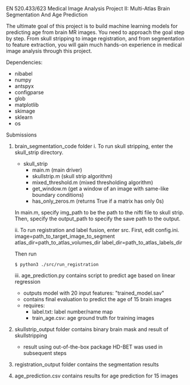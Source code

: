 EN 520.433/623 Medical Image Analysis
Project II: Multi-Atlas Brain Segmentation And Age Prediction

The ultimate goal of this project is to build machine learning models for predicting age from
brain MR images. You need to approach the goal step by step. From skull stripping to image
registration, and from segmentation to feature extraction, you will gain much hands-on experience
in medical image analysis through this project.

Dependencies:
- nibabel
- numpy
- antspyx
- configparse
- glob
- matplotlib
- skimage
- sklearn
- os

Submissions
1. brain_segmentation_code folder
    i. To run skull stripping, enter the skull_strip directory. 
    - skull_strip
        - main.m (main driver)
        - skullstrip.m (skull strip algorithm)
        - mixed_threshold.m (mixed thresholding algorithm)
        - get_window.m (get a window of an image with same-like boundary conditions)
        - has_only_zeros.m (returns True if a matrix has only 0s)

    In main.m, specify img_path to be the path to the nifti file to skull strip. Then, specify the output_path to specify the save path to the output.


    ii. To run registration and label fusion, enter src. First, edit config.ini. 
    image=path_to_target_image_to_segment
    atlas_dir=path_to_atlas_volumes_dir
    label_dir=path_to_atlas_labels_dir

    Then run
    ```
    $ python3 ./src/run_registration
    ```

    iii. age_prediction.py contains script to predict age based on linear regression
    - outputs model with 20 input features: "trained_model.sav"
    - contains final evaluation to predict the age of 15 brain images
    - requires:
        - label.txt: label number/name map
        - train_age.csv: age ground truth for training images

2. skullstrip_output folder contains binary brain mask and result of skullstripping
    * result using out-of-the-box package HD-BET was used in subsequent steps

3. registration_output folder contains the segmentation results

4. age_prediction.csv contains results for age prediction for 15 images
